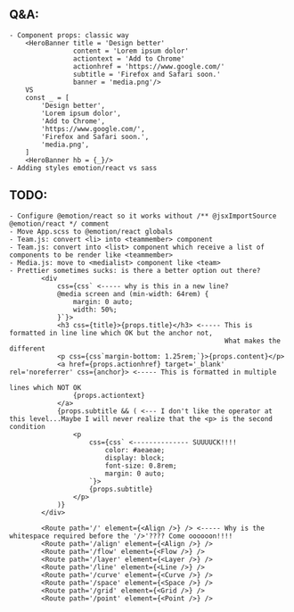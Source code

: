 ## Q&A:

    - Component props: classic way
        <HeroBanner title = 'Design better'
                    content = 'Lorem ipsum dolor'
                    actiontext = 'Add to Chrome'
                    actionhref = 'https://www.google.com/'
                    subtitle = 'Firefox and Safari soon.'
                    banner = 'media.png'/>
        VS
        const _ = [
            'Design better',
            'Lorem ipsum dolor',
            'Add to Chrome',
            'https://www.google.com/',
            'Firefox and Safari soon.',
            'media.png',
        ]
        <HeroBanner hb = {_}/>
    - Adding styles emotion/react vs sass

## TODO:

    - Configure @emotion/react so it works without /** @jsxImportSource @emotion/react */ comment
    - Move App.scss to @emotion/react globals
    - Team.js: convert <li> into <teammember> component
    - Team.js: convert into <list> component which receive a list of components to be render like <teammember>
    - Media.js: move to <medialist> component like <team>
    - Prettier sometimes sucks: is there a better option out there?
            <div
                css={css` <----- why is this in a new line?
                @media screen and (min-width: 64rem) {
                    margin: 0 auto;
                    width: 50%;
                }`}>
                <h3 css={title}>{props.title}</h3> <----- This is formatted in line line which OK but the anchor not,
                                                          What makes the different
                <p css={css`margin-bottom: 1.25rem;`}>{props.content}</p>
                <a href={props.actionhref} target='_blank' rel='noreferrer' css={anchor}> <----- This is formatted in multiple
                                                                                                 lines which NOT OK
                    {props.actiontext}
                </a>
                {props.subtitle && ( <--- I don't like the operator at this level...Maybe I will never realize that the <p> is the second condition
                    <p
                        css={css` <-------------- SUUUUCK!!!!
                            color: #aeaeae;
                            display: block;
                            font-size: 0.8rem;
                            margin: 0 auto;
                        `}>
                        {props.subtitle}
                    </p>
                )}
            </div>

            <Route path='/' element={<Align />} /> <----- Why is the whitespace required before the '/>'???? Come oooooon!!!!
            <Route path='/align' element={<Align />} />
            <Route path='/flow' element={<Flow />} />
            <Route path='/layer' element={<Layer />} />
            <Route path='/line' element={<Line />} />
            <Route path='/curve' element={<Curve />} />
            <Route path='/space' element={<Space />} />
            <Route path='/grid' element={<Grid />} />
            <Route path='/point' element={<Point />} />
